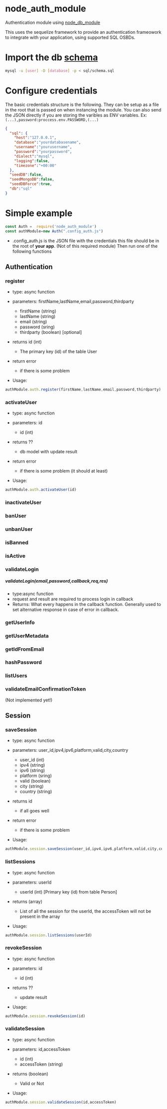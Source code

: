 # node_auth_module
Authentication module using [node_db_module](https://github.com/netbofia/node_db_module/)

This uses the sequelize framework to provide an authentication frameowork to integrate with your application, using supported SQL OSBDs.

# Import the db [schema](https://github.com/netbofia/node_auth_module/blob/master/SQL/schema.sql)
``` bash
mysql -u [user] -D [database] -p < sql/schema.sql
```
# Configure credentials
The basic credentials structure is the following. They can be setup as a file in the root that is passed on when instancing the module. You can also send the JSON directly if you are storing the varibles as ENV variables. Ex: ```(...),password:proccess.env.PASSWORD,(...)```

``` json
{
  "sql": {
    "host":"127.0.0.1", 
    "database":"yourdatabasename",
    "username":"yourusername",
    "password":"yourpassword",
    "dialect":"mysql",
    "logging":false,
    "timezone":"+00:00"
  },
  "seedDB":false,
  "seedMongoDB":false,
  "seedDBForce":true,
  "db":"sql"
}
```


# Simple example
``` js
const Auth =  require('node_auth_module')
const authModule=new Auth(".config_auth.js")
```
* .config_auth.js is the JSON file with the credentials this file should be in the root of **your app**. (Not of this required module)
Then run one of the following functions 

## Authentication

### register
* type: async function 
* parameters: firstName,lastName,email,password,thirdparty
  - firstName (string)
  - lastName (string)
  - email (string)
  - password (sring)
  - thirdparty (boolean) [optional]
  
* returns id (int)
  - The primary key (id) of the table User
* return error
  - if there is some problem
  
* Usage:
``` js
authModule.auth.register(firstName,lastName,email,password,thirdparty)
```
  
### activateUser
* type: async function 
* parameters: id
  - id (int)
  
* returns ??
  - db model with update result
* return error
  - if there is some problem (it should at least)
  
* Usage:
``` js
authModule.auth.activateUser(id)
```
### inactivateUser
### banUser
### unbanUser
### isBanned
### isActive
### validateLogin
##### validateLogin(email,password,callback,req,res)
* type:async function
* request and result are required to process login in callback
* Returns: What every happens in the callback function. Generally used to set alternative response in case of error in callback. 

### getUserInfo
### getUserMetadata
### getIdFromEmail
### hashPassword
### listUsers
### validateEmailConfirmationToken
(Not implemented yet!)

## Session

### saveSession
* type: async function 
* parameters: user_id,ipv4,ipv6,platform,valid,city,country
  - user_id (int)
  - ipv4 (string)
  - ipv6 (string)
  - platform (sring)
  - valid (boolean)
  - city (string)
  - country (string)
  
* returns id 
  - if all goes well
* return error
  - if there is some problem
  
* Usage:
``` js
authModule.session.saveSession(user_id,ipv4,ipv6,platform,valid,city,country)
```
### listSessions
* type: async function 
* parameters: userId
  - userId (int) [Primary key (id) from table Person]
  
* returns (array) 
  - List of all the session for the userId, the accessToken will not be present in the array
  
* Usage:
``` js
authModule.session.listSessions(userId)
```
### revokeSession
* type: async function 
* parameters: id
  - id (int)
  
* returns ??
  - update result
  
* Usage:
``` js
authModule.session.revokeSession(id)
```
### validateSession
* type: async function 
* parameters: id,accessToken
  - id (int)
  - accessToken (string)
  
* returns (boolean)
  - Valid or Not
  
* Usage:
``` js
authModule.session.validateSession(id,accessToken)
```
